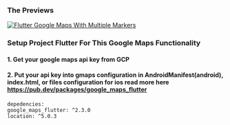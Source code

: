 ### The Previews
[![Flutter Google Maps With Multiple Markers](https://img.youtube.com/vi/m41rkTettCE/0.jpg)](https://youtube.com/shorts/m41rkTettCE)

### Setup Project Flutter For This Google Maps Functionality
#### 1. Get your google maps api key from GCP
#### 2. Put your api key into gmaps configuration in AndroidManifest(android), index.html, or files configuration for ios read more here https://pub.dev/packages/google_maps_flutter

```
depedencies:
google_maps_flutter: ^2.3.0
location: ^5.0.3
```
